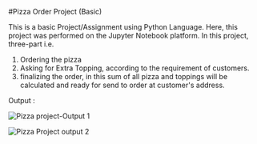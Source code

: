 #Pizza Order Project (Basic) 

This is a basic Project/Assignment using Python Language.
Here, this project was performed on the Jupyter Notebook platform.
In this project, three-part i.e. 
1. Ordering the pizza  
2. Asking for Extra Topping, according to the requirement of customers. 
3. finalizing the order, in this sum of all pizza and toppings will be calculated and ready for send to order at customer's address.


Output :







![Pizza project-Output 1](https://user-images.githubusercontent.com/64595990/148017272-c367b86b-8688-4f85-a272-69ac76cc5bd3.png)












![Pizza Project output 2](https://user-images.githubusercontent.com/64595990/148017348-acfc96fa-7220-45ea-aed4-90c99b2c5994.png)





